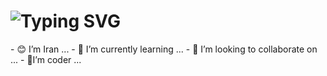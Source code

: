 <h1 href="https://git.io/typing-svg"><img src="https://readme-typing-svg.demolab.com?font=Fira+Code&pause=1000&color=7180F7&width=435&lines=%F0%9F%91%8B+Hi%2C+I%E2%80%99m+mohammadaligholizade+..." alt="Typing SVG" /></h1>
- 😊 I’m Iran ...
- 🌱 I’m currently learning ...
- 💞️ I’m looking to collaborate on ...
- 🔗I’m coder ...
</div>

<!---
mohammadaligholizade/mohammadaligholizade is a ✨ special ✨ repository because its `README.md` (this file) appears on your GitHub profile.
You can click the Preview link to take a look at your changes.
--->
